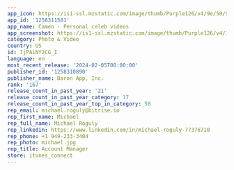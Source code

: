 ```yaml
---
app_icon: https://is1-ssl.mzstatic.com/image/thumb/Purple126/v4/9e/50/9c/9e509c45-c979-f46d-7850-a8f9b9a62fb5/AppIcon-0-0-1x_U007emarketing-0-7-0-85-220.png/1024x1024bb.png
app_id: '1258311581'
app_name: Cameo - Personal celeb videos
app_screenshot: https://is1-ssl.mzstatic.com/image/thumb/Purple126/v4/16/ea/fc/16eafca5-d535-4926-bc74-754620a5856e/458f478c-fda9-4f2f-bd53-be0e9361e865_AppStore-CC-AppStoreCreative-iPhone13ProMax-1242x2688-Pt1.png/1242x2688bb.png
category: Photo & Video
country: US
id: 7jPAiNY2CG_I
language: en
most_recent_release: '2024-02-05T00:00:00'
publisher_id: '1258310890'
publisher_name: Baron App, Inc.
rank: '167'
release_count_in_past_year: '21'
release_count_in_past_year_category: 17
release_count_in_past_year_top_in_category: 50
rep_email: michael.roguly@bitrise.io
rep_first_name: Michael
rep_full_name: Michael Roguly
rep_linkedin: https://www.linkedin.com/in/michael-roguly-77376710
rep_phone: +1 949-233-3404
rep_photo: michael.jpg
rep_title: Account Manager
store: itunes_connect
---
```

